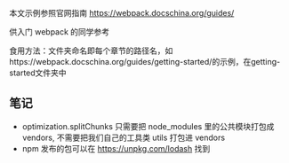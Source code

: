 本文示例参照官网指南 https://webpack.docschina.org/guides/

供入门 webpack 的同学参考

食用方法：文件夹命名即每个章节的路径名，如https://webpack.docschina.org/guides/getting-started/的示例，在getting-started文件夹中

## 笔记

- optimization.splitChunks 只需要把 node_modules 里的公共模块打包成 vendors, 不需要把我们自己的工具类 utils 打包进 vendors
- npm 发布的包可以在 https://unpkg.com/lodash 找到
